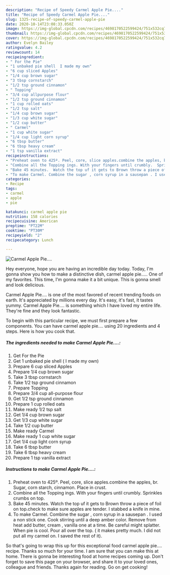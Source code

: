 ```yaml
---
description: "Recipe of Speedy Carmel Apple Pie...."
title: "Recipe of Speedy Carmel Apple Pie...."
slug: 1325-recipe-of-speedy-carmel-apple-pie
date: 2020-10-14T23:08:33.050Z
image: https://img-global.cpcdn.com/recipes/4698170522599424/751x532cq70/carmel-apple-pie-recipe-main-photo.jpg
thumbnail: https://img-global.cpcdn.com/recipes/4698170522599424/751x532cq70/carmel-apple-pie-recipe-main-photo.jpg
cover: https://img-global.cpcdn.com/recipes/4698170522599424/751x532cq70/carmel-apple-pie-recipe-main-photo.jpg
author: Evelyn Bailey
ratingvalue: 4.2
reviewcount: 14
recipeingredient:
- " For the Pie"
- "1 unbaked pie shell  I made my own"
- "6 cup sliced Apples"
- "1/4 cup brown sugar"
- "3 tbsp cornstarch"
- "1/2 tsp ground cinnamon"
- " Topping"
- "3/4 cup allpurpose flour"
- "1/2 tsp ground cinnamon"
- "1 cup rolled oats"
- "1/2 tsp salt"
- "1/4 cup brown sugar"
- "1/3 cup white sugar"
- "1/2 cup butter"
- " Carmel"
- "1 cup white sugar"
- "1/4 cup light corn syrup"
- "6 tbsp butter"
- "6 tbsp heavy cream"
- "1 tsp vanilla extract"
recipeinstructions:
- "Preheat oven to 425º. Peel, core, slice apples.combine the apples, br. Sugar, corn starch, cinnamon.  Place in crust."
- "Combine all the Topping ings. With your fingers until crumbly.  Sprinkles crumbs on top."
- "Bake 45 minutes.  Watch the top uf it gets to Brown throw a piece of foil on top.check to make sure apples are tender. I stabbed a knife in mine."
- "To make Carmel. Combine the sugar , corn syrup in a sausepan . I used a non stick one. Cook stirring until a deep amber color.  Remove from heat add butter, cream , vanilla one at a time. Be careful might splatter. When pie is cool.  Pour all over the top. ( it makes pretty much.  I did not put all my carmel on. I saved the rest of it)."
categories:
- Recipe
tags:
- carmel
- apple
- pie

katakunci: carmel apple pie 
nutrition: 158 calories
recipecuisine: American
preptime: "PT22M"
cooktime: "PT30M"
recipeyield: "2"
recipecategory: Lunch

---
```



![Carmel Apple Pie....](https://img-global.cpcdn.com/recipes/4698170522599424/751x532cq70/carmel-apple-pie-recipe-main-photo.jpg)

Hey everyone, hope you are having an incredible day today. Today, I'm gonna show you how to make a distinctive dish, carmel apple pie..... One of my favorites. This time, I'm gonna make it a bit unique. This is gonna smell and look delicious.



Carmel Apple Pie.... is one of the most favored of recent trending foods on earth. It's appreciated by millions every day. It's easy, it's fast, it tastes yummy. Carmel Apple Pie.... is something which I have loved my entire life. They're fine and they look fantastic.


To begin with this particular recipe, we must first prepare a few components. You can have carmel apple pie.... using 20 ingredients and 4 steps. Here is how you cook that.

<!--inarticleads1-->

##### The ingredients needed to make Carmel Apple Pie....:

1. Get  For the Pie
1. Get 1 unbaked pie shell ( I made my own)
1. Prepare 6 cup sliced Apples
1. Prepare 1/4 cup brown sugar
1. Take 3 tbsp cornstarch
1. Take 1/2 tsp ground cinnamon
1. Prepare  Topping
1. Prepare 3/4 cup all-purpose flour
1. Get 1/2 tsp ground cinnamon
1. Prepare 1 cup rolled oats
1. Make ready 1/2 tsp salt
1. Get 1/4 cup brown sugar
1. Get 1/3 cup white sugar
1. Take 1/2 cup butter
1. Make ready  Carmel
1. Make ready 1 cup white sugar
1. Get 1/4 cup light corn syrup
1. Take 6 tbsp butter
1. Take 6 tbsp heavy cream
1. Prepare 1 tsp vanilla extract




<!--inarticleads2-->

##### Instructions to make Carmel Apple Pie....:

1. Preheat oven to 425º. Peel, core, slice apples.combine the apples, br. Sugar, corn starch, cinnamon.  Place in crust.
1. Combine all the Topping ings. With your fingers until crumbly.  Sprinkles crumbs on top.
1. Bake 45 minutes.  Watch the top uf it gets to Brown throw a piece of foil on top.check to make sure apples are tender. I stabbed a knife in mine.
1. To make Carmel. Combine the sugar , corn syrup in a sausepan . I used a non stick one. Cook stirring until a deep amber color.  Remove from heat add butter, cream , vanilla one at a time. Be careful might splatter. When pie is cool.  Pour all over the top. ( it makes pretty much.  I did not put all my carmel on. I saved the rest of it).




So that's going to wrap this up for this exceptional food carmel apple pie.... recipe. Thanks so much for your time. I am sure that you can make this at home. There is gonna be interesting food at home recipes coming up. Don't forget to save this page on your browser, and share it to your loved ones, colleague and friends. Thanks again for reading. Go on get cooking!
